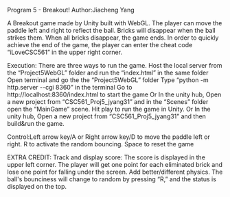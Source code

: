 Program 5 - Breakout!
Author:Jiacheng Yang


A Breakout game made by Unity built with WebGL.
The player can move the paddle left and right to reflect the ball. Bricks will disappear when the ball strikes them. When all bricks disappear, the game ends.
In order to quickly achieve the end of the game, the player can enter the cheat code “iLoveCSC561” in the upper right corner.

Execution: There are three ways to run the game.
Host the local server from the “Project5WebGL” folder and run the “index.html” in the same folder
Open terminal and go the the “Project5WebGL” folder
Type “python -m http.server --cgi 8360” in the terminal
Go to http://localhost:8360/index.html to start the game
Or
In the unity hub, Open a new project from “CSC561_Proj5_jyang31” and in the “Scenes” folder open the “MainGame” scene. Hit play to run the game in Unity.
Or
In the unity hub, Open a new project from “CSC561_Proj5_jyang31” and then build&run the game.

Control:Left arrow key/A or Right arrow key/D to move the paddle left or right. R to activate the random bouncing. Space to reset the game

EXTRA CREDIT:
Track and display score: The score is displayed in the upper left corner. The player will get one point for each eliminated brick and lose one point for falling under the screen.
Add better/different physics. The ball's bounciness will change to random by pressing “R,” and the status is displayed on the top.


